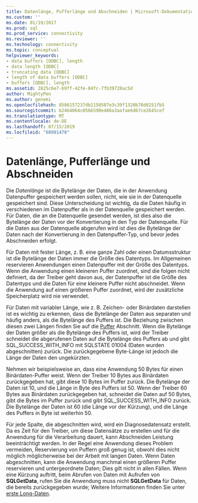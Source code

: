 ```yaml
---
title: Datenlänge, Pufferlänge und Abschneiden | Microsoft-Dokumentation
ms.custom: ''
ms.date: 01/19/2017
ms.prod: sql
ms.prod_service: connectivity
ms.reviewer: ''
ms.technology: connectivity
ms.topic: conceptual
helpviewer_keywords:
- data buffers [ODBC], length
- data length [ODBC]
- truncating data [ODBC]
- length of data buffers [ODBC]
- buffers [ODBC], length
ms.assetid: 2825c6e7-b9ff-42fe-84fc-7fb39728ac5d
author: MightyPen
ms.author: genemi
ms.openlocfilehash: 8586157237db1158587e3c39f1320b78d8251fb5
ms.sourcegitcommit: b2464064c0566590e486a3aafae6d67ce2645cef
ms.translationtype: MT
ms.contentlocale: de-DE
ms.lasthandoff: 07/15/2019
ms.locfileid: "68081470"
---
```

# <a name="data-length-buffer-length-and-truncation"></a>Datenlänge, Pufferlänge und Abschneiden
Die *Datenlänge* ist die Bytelänge der Daten, die in der Anwendung Datenpuffer gespeichert werden sollen, nicht, wie sie in der Datenquelle gespeichert sind. Diese Unterscheidung ist wichtig, da die Daten häufig in verschiedenen im Datenpuffer als in der Datenquelle gespeichert werden. Für Daten, die an die Datenquelle gesendet werden, ist dies also die Bytelänge der Daten vor der Konvertierung in den Typ der Datenquelle. Für die Daten aus der Datenquelle abgerufen wird ist dies die Bytelänge der Daten nach der Konvertierung in den Datenpuffer-Typ, und bevor jedes Abschneiden erfolgt.  
  
 Für Daten mit fester Länge, z. B. eine ganze Zahl oder einen Datumsstruktur ist die Bytelänge der Daten immer die Größe des Datentyps. Im Allgemeinen reservieren Anwendungen einen Datenpuffer mit der Größe des Datentyps. Wenn die Anwendung einen kleineren Puffer zuordnet, sind die folgen nicht definiert, da der Treiber geht davon aus, der Datenpuffer ist die Größe des Datentyps und die Daten für eine kleinere Puffer nicht abschneidet. Wenn die Anwendung auf einen größeren Puffer zuordnet, wird der zusätzliche Speicherplatz wird nie verwendet.  
  
 Für Daten mit variabler Länge, wie z. B. Zeichen- oder Binärdaten darstellen ist es wichtig zu erkennen, dass die Bytelänge der Daten aus separaten und häufig anders, als die Bytelänge des Puffers ist. Die Beziehung zwischen diesen zwei Längen finden Sie auf die [Puffer](../../../odbc/reference/develop-app/buffers.md) Abschnitt. Wenn die Bytelänge der Daten größer als die Bytelänge des Puffers ist, wird der Treiber schneidet die abgerufenen Daten auf die Bytelänge des Puffers ab und gibt SQL_SUCCESS_WITH_INFO mit SQLSTATE 01004 (Daten wurden abgeschnitten) zurück. Die zurückgegebene Byte-Länge ist jedoch die Länge der Daten den ungekürzten.  
  
 Nehmen wir beispielsweise an, dass eine Anwendung 50 Bytes für einen Binärdaten-Puffer weist. Wenn der Treiber 10 Bytes aus Binärdaten zurückgegeben hat, gibt diese 10 Bytes im Puffer zurück. Die Bytelänge der Daten ist 10, und die Länge in Byte des Puffers ist 50. Wenn der Treiber 60 Bytes aus Binärdaten zurückgegeben hat, schneidet die Daten auf 50 Bytes, gibt die Bytes im Puffer zurück und gibt SQL_SUCCESS_WITH_INFO zurück. Die Bytelänge der Daten ist 60 (die Länge vor der Kürzung), und die Länge des Puffers in Byte ist weiterhin 50.  
  
 Für jede Spalte, die abgeschnitten wird, wird ein Diagnosedatensatz erstellt. Da es Zeit für den Treiber, um diese Datensätze zu erstellen und für die Anwendung für die Verarbeitung dauert, kann Abschneiden Leistung beeinträchtigt werden. In der Regel eine Anwendung dieses Problem vermeiden, Reservierung von Puffern groß genug ist, obwohl dies nicht möglich möglicherweise bei der Arbeit mit langen Daten. Wenn Daten abgeschnitten, kann die Anwendung manchmal einen größeren Puffer reservieren und untergeordnete Daten; Dies gilt nicht in allen Fällen. Wenn eine Kürzung auftritt, beim Abrufen von Daten mit Aufrufen von **SQLGetData**, rufen Sie die Anwendung muss nicht **SQLGetData** für Daten, die bereits zurückgegeben wurde; Weitere Informationen finden Sie unter [erste Long-Daten](../../../odbc/reference/develop-app/getting-long-data.md).
